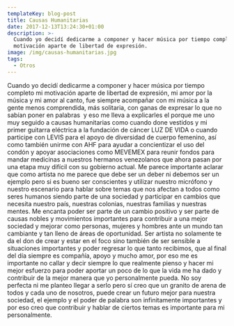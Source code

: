 ```yaml
---
templateKey: blog-post
title: Causas Humanitarias
date: 2017-12-13T13:24:30+01:00
description: >-
  Cuando yo decidí dedicarme a componer y hacer música por tiempo completo mi
  motivación aparte de libertad de expresión.
image: /img/causas-humanitarias.jpg
tags:
  - Otros
---
```

Cuando yo decidí dedicarme a componer y hacer música por tiempo completo mi motivación aparte de libertad de expresión, mi amor por la música y mi amor al canto, fue siempre acompañar con mi música a la gente menos comprendida, más solitaria, con ganas de expresar lo que no sabían poner en palabras  y eso me lleva a explicarles el porque me uno muy seguido a causas humanitarias como cuando done vestidos y mi primer guitarra eléctrica a la fundación de cáncer LUZ DE VIDA o cuando participe con LEVIS para el apoyo de diversidad de cuerpo femenino, así como también unirme con AHF para ayudar a concientizar el uso del condón y apoyar asociaciones como MEVEMEX para reunir fondos para mandar medicinas a nuestros hermanos venezolanos que ahora pasan por una etapa muy difícil con su gobierno actual. Me parece importante aclarar que como artista no me parece que debe ser un deber ni debemos ser un ejemplo pero si es bueno ser conscientes y utilizar nuestro micrófono y nuestro escenario para hablar sobre temas que nos afectan a todos como seres humanos siendo parte de una sociedad y participar en cambios que necesita nuestro país, nuestras colonias, nuestras familias y nuestras mentes. Me encanta poder ser parte de un cambio positivo y ser parte de causas nobles y movimientos importantes para contribuir a una mejor sociedad y mejorar como personas, mujeres y hombres ante un mundo tan cambiante y tan lleno de áreas de oportunidad. Ser artista no solamente te da el don de crear y estar en el foco sino también de ser sensible a situaciones importantes y poder regresar lo que tanto recibimos, que al final del día siempre es compañía, apoyo y mucho amor, por eso me es importante no callar y decir siempre lo que realmente pienso y hacer mi mejor esfuerzo para poder aportar un poco de lo que la vida me ha dado y contribuir de la mejor manera que yo personalmente pueda. No soy perfecta ni me planteo llegar a serlo pero sí creo que un granito de arena de todos y cada uno de nosotros, puede crear un futuro mejor para nuestra sociedad, el ejemplo y el poder de palabra son infinitamente importantes y por eso creo que contribuir y hablar de ciertos temas es importante para mi personalmente.
